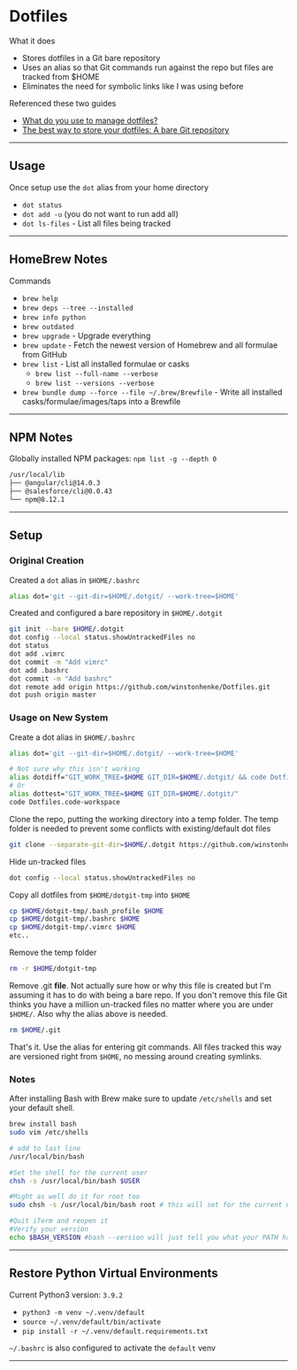 # Dotfiles

What it does

- Stores dotfiles in a Git bare repository
- Uses an alias so that Git commands run against the repo but files are tracked from \$HOME
- Eliminates the need for symbolic links like I was using before

Referenced these two guides

- [What do you use to manage dotfiles?](https://news.ycombinator.com/item?id=11071754)
- [The best way to store your dotfiles: A bare Git repository](https://developer.atlassian.com/blog/2016/02/best-way-to-store-dotfiles-git-bare-repo/)

---

## Usage

Once setup use the `dot` alias from your home directory

- `dot status`
- `dot add -u` (you do not want to run add all)
- `dot ls-files` - List all files being tracked

---

## HomeBrew Notes

Commands

- `brew help`
- `brew deps --tree --installed`
- `brew info python`
- `brew outdated`
- `brew upgrade` - Upgrade everything
- `brew update` - Fetch the newest version of Homebrew and all formulae from GitHub
- `brew list` - List all installed formulae or casks
  - `brew list --full-name --verbose`
  - `brew list --versions --verbose`
- `brew bundle dump --force --file ~/.brew/Brewfile` - Write all installed casks/formulae/images/taps into a Brewfile

---

## NPM Notes

Globally installed NPM packages: `npm list -g --depth 0`

```bash
/usr/local/lib
├── @angular/cli@14.0.3
├── @salesforce/cli@0.0.43
└── npm@8.12.1
```

---

## Setup

### Original Creation

Created a `dot` alias in `$HOME/.bashrc`

```bash
alias dot='git --git-dir=$HOME/.dotgit/ --work-tree=$HOME'
```

Created and configured a bare repository in `$HOME/.dotgit`

```bash
git init --bare $HOME/.dotgit
dot config --local status.showUntrackedFiles no
dot status
dot add .vimrc
dot commit -m "Add vimrc"
dot add .bashrc
dot commit -m "Add bashrc"
dot remote add origin https://github.com/winstonhenke/Dotfiles.git
dot push origin master
```

### Usage on New System

Create a dot alias in `$HOME/.bashrc`

```bash
alias dot='git --git-dir=$HOME/.dotgit/ --work-tree=$HOME'

# Not sure why this isn't working
alias dotdiff="GIT_WORK_TREE=$HOME GIT_DIR=$HOME/.dotgit/ && code Dotfiles.code-workspace"
# Or
alias dottest="GIT_WORK_TREE=$HOME GIT_DIR=$HOME/.dotgit/"
code Dotfiles.code-workspace

```

Clone the repo, putting the working directory into a temp folder. The temp folder is needed to prevent some conflicts with existing/default dot files

```bash
git clone --separate-git-dir=$HOME/.dotgit https://github.com/winstonhenke/Dotfiles.git $HOME/dotgit-tmp
```

Hide un-tracked files

```bash
dot config --local status.showUntrackedFiles no
```

Copy all dotfiles from `$HOME/dotgit-tmp` into `$HOME`

```bash
cp $HOME/dotgit-tmp/.bash_profile $HOME
cp $HOME/dotgit-tmp/.bashrc $HOME
cp $HOME/dotgit-tmp/.vimrc $HOME
etc..
```

Remove the temp folder

```bash
rm -r $HOME/dotgit-tmp
```

Remove .git **file**. Not actually sure how or why this file is created but I'm assuming it has to do with being a bare repo. If you don't remove this file Git thinks you have a million un-tracked files no matter where you are under `$HOME/`. Also why the alias above is needed.

```bash
rm $HOME/.git
```

That's it. Use the alias for entering git commands. All files tracked this way are versioned right from `$HOME`, no messing around creating symlinks.

### Notes

After installing Bash with Brew make sure to update `/etc/shells` and set your default shell.

```bash
brew install bash
sudo vim /etc/shells

# add to last line
/usr/local/bin/bash

#Set the shell for the current user
chsh -s /usr/local/bin/bash $USER

#Might as well do it for root too
sudo chsh -s /usr/local/bin/bash root # this will set for the current user.

#Quit iTerm and reopen it
#Verify your version
echo $BASH_VERSION #bash --version will just tell you what your PATH has set, not what you are actually running
```

---

## Restore Python Virtual Environments

Current Python3 version: `3.9.2`

- `python3 -m venv ~/.venv/default`
- `source ~/.venv/default/bin/activate`
- `pip install -r ~/.venv/default.requirements.txt`

`~/.bashrc` is also configured to activate the `default` venv

---
